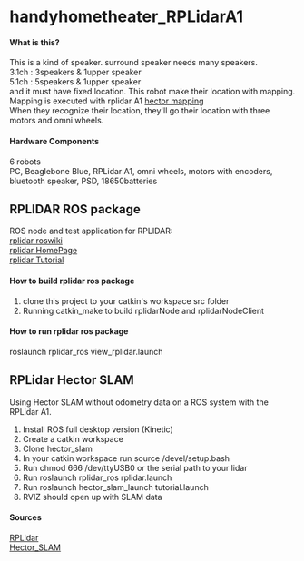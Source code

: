 # handyhometheater_RPLidarA1
#### What is this?
This is a kind of speaker. surround speaker needs many speakers.  
3.1ch : 3speakers & 1upper speaker  
5.1ch : 5speakers & 1upper speaker  
and it must have fixed location. This robot make their location with mapping.  
Mapping is executed with rplidar A1 [hector mapping](https://github.com/NickL77/RPLidar_Hector_SLAM/tree/master/rplidar_ros)  
When they recognize their location, they'll go their location with three motors and omni wheels.  
#### Hardware Components
6 robots  
PC, Beaglebone Blue, RPLidar A1, omni wheels, motors with encoders, bluetooth speaker, PSD, 18650batteries  

## RPLIDAR ROS package
ROS node and test application for RPLIDAR:  
[rplidar roswiki](http://wiki.ros.org/rplidar)  
[rplidar HomePage](http://www.slamtec.com/en/Lidar)  
[rplidar Tutorial](https://github.com/robopeak/rplidar_ros/wiki)  

#### How to build rplidar ros package
1) clone this project to your catkin's workspace src folder  
2) Running catkin_make to build rplidarNode and rplidarNodeClient  

#### How to run rplidar ros package
roslaunch rplidar_ros view_rplidar.launch  

## RPLidar Hector SLAM
Using Hector SLAM without odometry data on a ROS system with the RPLidar A1.  
1. Install ROS full desktop version (Kinetic)  
2. Create a catkin workspace  
3. Clone hector_slam  
4. In your catkin workspace run source /devel/setup.bash  
5. Run chmod 666 /dev/ttyUSB0 or the serial path to your lidar  
6. Run roslaunch rplidar_ros rplidar.launch  
7. Run roslaunch hector_slam_launch tutorial.launch  
8. RVIZ should open up with SLAM data  

#### Sources
[RPLidar](https://github.com/robopeak/rplidar_ros)  
[Hector_SLAM](https://github.com/tu-darmstadt-ros-pkg/hector_slam)

